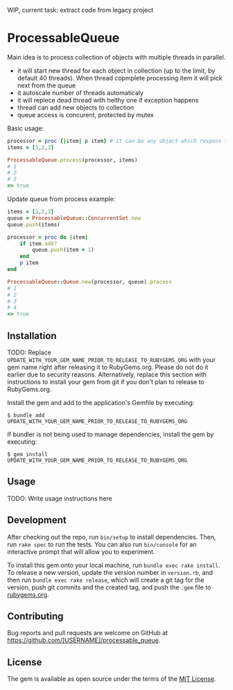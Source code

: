 WIP, current task: extract code from legacy project

# ProcessableQueue

Main idea is to process collection of objects with multiple threads in parallel. 

- it will start new thread for each object in collection (up to the limit, by default 40 threads). When thread copmplete processing item it will pick next from the queue
- it autoscale number of threads automaticaly
- it will replece dead thread with helthy one if exception happens
- thread can add new objects to collection
- queue access is concurent, protected by mutex

Basic usage:
```ruby
processor = proc {|item| p item} # it can be any object which respons to #call(arg1)
items = [1,2,3]

ProcessableQueue.process(processor, items)
# 1
# 2
# 3
=> true
```

Update queue from process example:
```ruby
items = [1,2,3]
queue = ProcessableQueue::ConcurrentSet.new
queue.push(items)

processor = proc do |item| 
    if item.odd?
        queue.push(item + 1)
    end
    p item 
end

ProcessableQueue::Queue.new(processor, queue).process
# 1
# 2
# 3
# 4
=> true
```


## Installation

TODO: Replace `UPDATE_WITH_YOUR_GEM_NAME_PRIOR_TO_RELEASE_TO_RUBYGEMS_ORG` with your gem name right after releasing it to RubyGems.org. Please do not do it earlier due to security reasons. Alternatively, replace this section with instructions to install your gem from git if you don't plan to release to RubyGems.org.

Install the gem and add to the application's Gemfile by executing:

    $ bundle add UPDATE_WITH_YOUR_GEM_NAME_PRIOR_TO_RELEASE_TO_RUBYGEMS_ORG

If bundler is not being used to manage dependencies, install the gem by executing:

    $ gem install UPDATE_WITH_YOUR_GEM_NAME_PRIOR_TO_RELEASE_TO_RUBYGEMS_ORG

## Usage

TODO: Write usage instructions here

## Development

After checking out the repo, run `bin/setup` to install dependencies. Then, run `rake spec` to run the tests. You can also run `bin/console` for an interactive prompt that will allow you to experiment.

To install this gem onto your local machine, run `bundle exec rake install`. To release a new version, update the version number in `version.rb`, and then run `bundle exec rake release`, which will create a git tag for the version, push git commits and the created tag, and push the `.gem` file to [rubygems.org](https://rubygems.org).

## Contributing

Bug reports and pull requests are welcome on GitHub at https://github.com/[USERNAME]/processable_queue.

## License

The gem is available as open source under the terms of the [MIT License](https://opensource.org/licenses/MIT).
